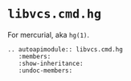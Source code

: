 # `libvcs.cmd.hg`

For mercurial, aka `hg(1)`.

```{eval-rst}
.. autoapimodule:: libvcs.cmd.hg
   :members:
   :show-inheritance:
   :undoc-members:
```
